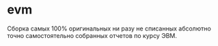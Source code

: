 # evm

Сборка самых 100% оригинальных ни разу не списанных абсолютно точно самостоятельно собранных отчетов по курсу ЭВМ.
